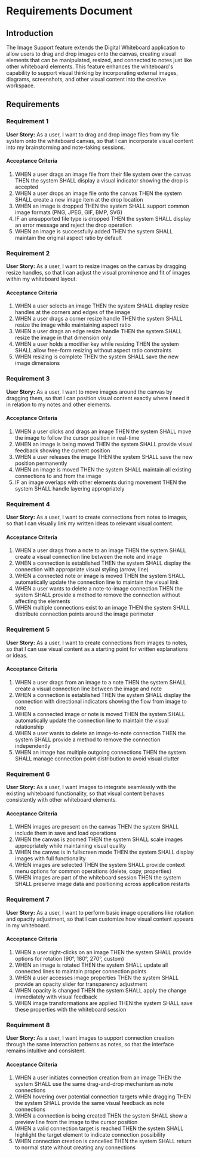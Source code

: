 # Requirements Document

## Introduction

The Image Support feature extends the Digital Whiteboard application to allow users to drag and drop images onto the canvas, creating visual elements that can be manipulated, resized, and connected to notes just like other whiteboard elements. This feature enhances the whiteboard's capability to support visual thinking by incorporating external images, diagrams, screenshots, and other visual content into the creative workspace.

## Requirements

### Requirement 1

**User Story:** As a user, I want to drag and drop image files from my file system onto the whiteboard canvas, so that I can incorporate visual content into my brainstorming and note-taking sessions.

#### Acceptance Criteria

1. WHEN a user drags an image file from their file system over the canvas THEN the system SHALL display a visual indicator showing the drop is accepted
2. WHEN a user drops an image file onto the canvas THEN the system SHALL create a new image item at the drop location
3. WHEN an image is dropped THEN the system SHALL support common image formats (PNG, JPEG, GIF, BMP, SVG)
4. IF an unsupported file type is dropped THEN the system SHALL display an error message and reject the drop operation
5. WHEN an image is successfully added THEN the system SHALL maintain the original aspect ratio by default

### Requirement 2

**User Story:** As a user, I want to resize images on the canvas by dragging resize handles, so that I can adjust the visual prominence and fit of images within my whiteboard layout.

#### Acceptance Criteria

1. WHEN a user selects an image THEN the system SHALL display resize handles at the corners and edges of the image
2. WHEN a user drags a corner resize handle THEN the system SHALL resize the image while maintaining aspect ratio
3. WHEN a user drags an edge resize handle THEN the system SHALL resize the image in that dimension only
4. WHEN a user holds a modifier key while resizing THEN the system SHALL allow free-form resizing without aspect ratio constraints
5. WHEN resizing is complete THEN the system SHALL save the new image dimensions

### Requirement 3

**User Story:** As a user, I want to move images around the canvas by dragging them, so that I can position visual content exactly where I need it in relation to my notes and other elements.

#### Acceptance Criteria

1. WHEN a user clicks and drags an image THEN the system SHALL move the image to follow the cursor position in real-time
2. WHEN an image is being moved THEN the system SHALL provide visual feedback showing the current position
3. WHEN a user releases the image THEN the system SHALL save the new position permanently
4. WHEN an image is moved THEN the system SHALL maintain all existing connections to and from the image
5. IF an image overlaps with other elements during movement THEN the system SHALL handle layering appropriately

### Requirement 4

**User Story:** As a user, I want to create connections from notes to images, so that I can visually link my written ideas to relevant visual content.

#### Acceptance Criteria

1. WHEN a user drags from a note to an image THEN the system SHALL create a visual connection line between the note and image
2. WHEN a connection is established THEN the system SHALL display the connection with appropriate visual styling (arrow, line)
3. WHEN a connected note or image is moved THEN the system SHALL automatically update the connection line to maintain the visual link
4. WHEN a user wants to delete a note-to-image connection THEN the system SHALL provide a method to remove the connection without affecting the elements
5. WHEN multiple connections exist to an image THEN the system SHALL distribute connection points around the image perimeter

### Requirement 5

**User Story:** As a user, I want to create connections from images to notes, so that I can use visual content as a starting point for written explanations or ideas.

#### Acceptance Criteria

1. WHEN a user drags from an image to a note THEN the system SHALL create a visual connection line between the image and note
2. WHEN a connection is established THEN the system SHALL display the connection with directional indicators showing the flow from image to note
3. WHEN a connected image or note is moved THEN the system SHALL automatically update the connection line to maintain the visual relationship
4. WHEN a user wants to delete an image-to-note connection THEN the system SHALL provide a method to remove the connection independently
5. WHEN an image has multiple outgoing connections THEN the system SHALL manage connection point distribution to avoid visual clutter

### Requirement 6

**User Story:** As a user, I want images to integrate seamlessly with the existing whiteboard functionality, so that visual content behaves consistently with other whiteboard elements.

#### Acceptance Criteria

1. WHEN images are present on the canvas THEN the system SHALL include them in save and load operations
2. WHEN the canvas is zoomed THEN the system SHALL scale images appropriately while maintaining visual quality
3. WHEN the canvas is in fullscreen mode THEN the system SHALL display images with full functionality
4. WHEN images are selected THEN the system SHALL provide context menu options for common operations (delete, copy, properties)
5. WHEN images are part of the whiteboard session THEN the system SHALL preserve image data and positioning across application restarts

### Requirement 7

**User Story:** As a user, I want to perform basic image operations like rotation and opacity adjustment, so that I can customize how visual content appears in my whiteboard.

#### Acceptance Criteria

1. WHEN a user right-clicks on an image THEN the system SHALL provide options for rotation (90°, 180°, 270°, custom)
2. WHEN an image is rotated THEN the system SHALL update all connected lines to maintain proper connection points
3. WHEN a user accesses image properties THEN the system SHALL provide an opacity slider for transparency adjustment
4. WHEN opacity is changed THEN the system SHALL apply the change immediately with visual feedback
5. WHEN image transformations are applied THEN the system SHALL save these properties with the whiteboard session

### Requirement 8

**User Story:** As a user, I want images to support connection creation through the same interaction patterns as notes, so that the interface remains intuitive and consistent.

#### Acceptance Criteria

1. WHEN a user initiates connection creation from an image THEN the system SHALL use the same drag-and-drop mechanism as note connections
2. WHEN hovering over potential connection targets while dragging THEN the system SHALL provide the same visual feedback as note connections
3. WHEN a connection is being created THEN the system SHALL show a preview line from the image to the cursor position
4. WHEN a valid connection target is reached THEN the system SHALL highlight the target element to indicate connection possibility
5. WHEN connection creation is cancelled THEN the system SHALL return to normal state without creating any connections
